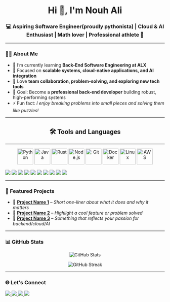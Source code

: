 <h1 align="center">Hi 👋, I'm Nouh Ali</h1>
<h3 align="center">💻 Aspiring Software Engineer(proudly pythonista) | Cloud & AI Enthusiast | Math lover | Professional athlete 🚀</h3>

---

### 👨‍💻 About Me  

- 🔭 I’m currently learning **Back-End Software Engineering at ALX**  
- 🌱 Focused on **scalable systems, cloud-native applications, and AI integration**  
- 🤝 Love **team collaboration, problem-solving, and exploring new tech tools**  
- 🎯 Goal: Become a **professional back-end developer** building robust, high-performing systems  
- ⚡ Fun fact: *I enjoy breaking problems into small pieces and solving them like puzzles!*  

---
<h2 align="center" style="font-family: 'Poppins', 'Roboto', sans-serif;">🛠️ Tools and Languages</h2>
<hr />

<p align="center">
  <!-- Python -->
  <img src="https://cdn.jsdelivr.net/gh/devicons/devicon/icons/python/python-original.svg" height="50" alt="Python" />

  <!-- Java -->
  <img src="https://cdn.jsdelivr.net/gh/devicons/devicon/icons/java/java-original.svg" height="50" alt="Java" />

  <!-- Rust --><!-- Rust (White Logo) -->
  <img src="https://upload.wikimedia.org/wikipedia/commons/0/0d/Rust_programming_language_white_logo.svg" height="50" alt="Rust" />

  <!-- Node.js -->
  <img src="https://cdn.jsdelivr.net/gh/devicons/devicon/icons/nodejs/nodejs-original.svg" height="50" alt="Node.js" />

  <!-- Git -->
  <img src="https://cdn.jsdelivr.net/gh/devicons/devicon/icons/git/git-original.svg" height="50" alt="Git" />

  <!-- Docker -->
  <img src="https://cdn.jsdelivr.net/gh/devicons/devicon/icons/docker/docker-original.svg" height="50" alt="Docker" />

  <!-- Linux -->
  <img src="https://cdn.jsdelivr.net/gh/devicons/devicon/icons/linux/linux-original.svg" height="50" alt="Linux" />

  <!-- AWS -->
  <img src="https://fontawesome.com/icons/aws?f=brands&s=solid&pc=%23FFD43B&sc=%23FFD43B" height="50" alt="AWS" />
</p>



<p align="left">
  <!-- Programming Languages -->
  <img src="https://img.shields.io/badge/Python-3670A0?style=for-the-badge&logo=python&logoColor=ffdd54" />
  <img src="https://img.shields.io/badge/JavaScript-323330?style=for-the-badge&logo=javascript&logoColor=F7DF1E" />
  <img src="https://img.shields.io/badge/C-00599C?style=for-the-badge&logo=c&logoColor=white" />
  
  <!-- Frameworks & Libraries -->
  <img src="https://img.shields.io/badge/Django-092E20?style=for-the-badge&logo=django&logoColor=white" />
  <img src="https://img.shields.io/badge/Node.js-43853D?style=for-the-badge&logo=node-dot-js&logoColor=white" />
  
  <!-- Databases -->
  <img src="https://img.shields.io/badge/MySQL-005C84?style=for-the-badge&logo=mysql&logoColor=white" />
  <img src="https://img.shields.io/badge/PostgreSQL-316192?style=for-the-badge&logo=postgresql&logoColor=white" />
  
  <!-- Cloud & DevOps -->
  <img src="https://img.shields.io/badge/AWS-232F3E?style=for-the-badge&logo=amazon-aws&logoColor=white" />
  <img src="https://img.shields.io/badge/Docker-2496ED?style=for-the-badge&logo=docker&logoColor=white" />
  <img src="https://img.shields.io/badge/Kubernetes-326ce5.svg?&style=for-the-badge&logo=kubernetes&logoColor=white" />
</p>

---

### 📌 Featured Projects  

- 🔹 [**Project Name 1**](https://github.com/your-username/project1) – *Short one-liner about what it does and why it matters*  
- 🔹 [**Project Name 2**](https://github.com/your-username/project2) – *Highlight a cool feature or problem solved*  
- 🔹 [**Project Name 3**](https://github.com/your-username/project3) – *Something that reflects your passion for backend/cloud/AI*  

---

### 📊 GitHub Stats  

<p align="center">
  <img src="https://github-readme-stats.vercel.app/api?username=your-username&show_icons=true&theme=radical" alt="GitHub Stats" />
</p>  

<p align="center">
  <img src="https://github-readme-streak-stats.herokuapp.com/?user=your-username&theme=radical" alt="GitHub Streak" />
</p>  

---

### 🌐 Let's Connect  

<p align="left">
  <a href="https://www.linkedin.com/in/nouh-ali-0382651ba/" target="_blank">
    <img src="https://img.shields.io/badge/LinkedIn-0077B5?style=for-the-badge&logo=linkedin&logoColor=white" />
  </a>
 <a href="https://x.com/NoohAli96272">
  <img src="https://img.shields.io/badge/X-000000?style=for-the-badge&logo=x&logoColor=white" />
</a>
  <a href="noohali@outlook.com">
    <img src="https://img.shields.io/badge/Gmail-D14836?style=for-the-badge&logo=gmail&logoColor=white" />
  </a>
  <a href="https://nouhali.com" target="_blank">
    <img src="https://img.shields.io/badge/Portfolio-000000?style=for-the-badge&logo=About.me&logoColor=white" />
  </a>
</p>
